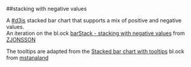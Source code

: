 ##stacking with negative values

A [#d3js](https://twitter.com/hashtag/d3js) stacked bar chart that supports a mix of positive and negative values.  
An iteration on the bl.ock [barStack - stacking with negative values](http://bl.ocks.org/ZJONSSON/2975320) from [ZJONSSON](http://bl.ocks.org/ZJONSSON)

The tooltips are adapted from the [Stacked bar chart with tooltips](http://bl.ocks.org/mstanaland/6100713) bl.ock from [mstanaland](http://bl.ocks.org/mstanaland)
